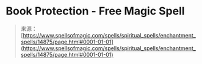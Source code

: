<!--yml
category: 未分类
date: 2024-06-12 18:53:58
-->

# Book Protection - Free Magic Spell

> 来源：[https://www.spellsofmagic.com/spells/spiritual_spells/enchantment_spells/14875/page.html#0001-01-01](https://www.spellsofmagic.com/spells/spiritual_spells/enchantment_spells/14875/page.html#0001-01-01)